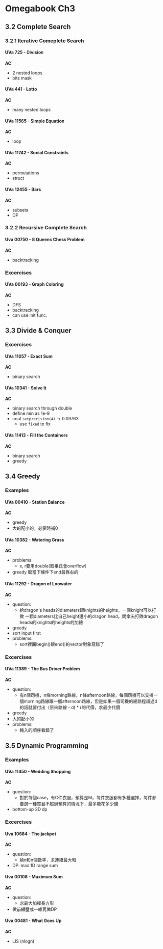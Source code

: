 # Omegabook Ch3

## 3.2 Complete Search

### 3.2.1 Iterative Comeplete Search

#### UVa 725 - Division
**AC**
- 2 nested loops
- bits mask

#### UVa 441 - Lotto
**AC**
- many nested loops

#### UVa 11565 - Simple Equation
**AC**
- loop

#### UVa 11742 - Social Constraints
**AC**
- permutations
- struct

#### UVa 12455 - Bars
**AC**
- subsets
- DP

### 3.2.2 Recursive Complete Search

#### Uva 00750 - 8 Queens Chess Problem
**AC**
- backtracking

### Excercises

#### UVa 00193 - Graph Coloring
**AC**
- DFS
- backtracking
- can use init func.

## 3.3 Divide & Conquer

### Excercises

#### UVa 11057 - Exact Sum
**AC**
- binary search

#### UVa 10341 - Solve It
**AC**
- binary search through double
- define min as 1e-9
- cout `setprecision(4)` -> 0.09763
	- use `fixed` to fix

#### UVa 11413 - Fill the Containers
**AC**
- binary search
- greedy

## 3.4 Greedy

### Examples

#### UVa 00410 - Station Balance
**AC**
- greedy
- 大的配小的，必要時補0

#### UVa 10382 - Watering Grass
**AC**
- problems
	- x, r要用double(取畢氏會overflow)
- greedy 取當下條件下end最靠右的

#### UVa 11292 - Dragon of Loowater
**AC**
- question:
	- 給dragon's heads的diameters跟knights的heights，一個knight可以打敗
一顆diameters比自己height還小的dragon head，問拿去打敗dragon heads的knights的heights的加總
- greedy
- sort input first
- problems:
	- sort裡面begin()跟end()的vector對象寫錯了

### Excercises

#### UVa 11389 - The Bus Driver Problem
**AC**
- question:
	- 有n個司機，n條morning路線，n條afternoon路線，每個司機可以安排一個morning路線跟一個afternoon路線，但是如果一個司機的總路程超過d的話就要付出（原來路線 - d) * r的代價，求最少代價
- greedy
- 大的配小的
- problems:
	- 輸入的順序看錯了

## 3.5 Dynamic Programming

### Examples

#### UVa 11450 - Wedding Shopping
**AC**
- question:
	- 對於每個case，有C件衣服，預算是M，每件衣服都有多種選擇，每件都要選一種買且不超過預算的情況下，最多能花多少錢
- bottom-up 2D dp

### Excercises

#### Uva 10684 - The jackpot
**AC**
- question:
	- 給n和n個數字，求連續最大和
- DP: max 1D range sum

#### Uva 00108 - Maximum Sum
**AC**
- question:
	- 求最大加權長方形
- 做前綴壓成一維再做DP

#### Uva 00481 - What Goes Up
**AC**
- LIS (nlogn)
